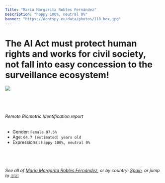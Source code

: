 ```yaml
---
Title: "María Margarita Robles Fernández"
Description: "happy 100%, neutral 0%"
banner: "https://dontspy.eu/data/photos/118_box.jpg"
---
```


# The AI Act must protect human rights and works for civil society, not fall into easy concession to the surveillance ecosystem!

<link rel="stylesheet" type="text/css" href="/css/blog.css" />

<div class="is-fake" hidden>

_This is a **fake picture**_, we collect these anyway [because the AI Act](why-deepfake) negotiation moves in a way that would create more mess in our lives! for a longer explanation, read [The Dual Threat: How Losing the Biometric Battle Fuels Deepfake Proliferation](/blog/the-dual-threat-how-losing-the-biometric-battle-fuels-deepfake-proliferation/)

</div>

<!-- <img src="https://dontspy.eu/data/photos/54_box.jpg" /> -->
<img src="https://dontspy.eu/data/photos/118_box.jpg" />

## <br>

###### Remote Biometric Identification report

* <span class="label">Gender:</span> `Female 97.5%`
* <span class="label">Age:</span> `64.7 (estimated) years old`
* <span class="label">Expressions::</span> `happy 100%, neutral 0%`

## <br>

###### See all of [María Margarita Robles Fernández](/policymaker#Mar%C3%ADa%20Margarita%20Robles%20Fern%C3%A1ndez), or by country: [Spain](/country#Spain), or jump to [🇸🇪](/x/201).

## <br>
